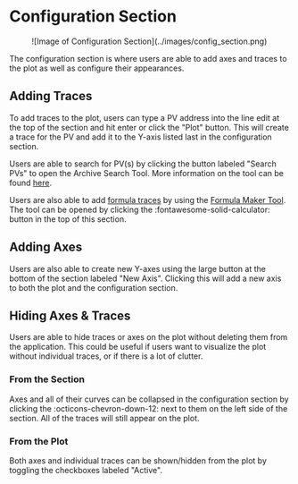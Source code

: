 # Configuration Section

<figure markdown="span">
  ![Image of Configuration Section](../images/config_section.png)
</figure>

The configuration section is where users are able to add axes and traces to the plot as well as configure their appearances.



## Adding Traces

To add traces to the plot, users can type a PV address into the line edit at the top of the section and hit enter or click the "Plot" button.
This will create a trace for the PV and add it to the Y-axis listed last in the configuration section.

Users are able to search for PV(s) by clicking the button labeled "Search PVs" to open the Archive Search Tool.
More information on the tool can be found [here].

  [here]: ../tools/search.md

Users are also able to add [formula traces] by using the [Formula Maker Tool].
The tool can be opened by clicking the :fontawesome-solid-calculator: button in the top of this section.

  [formula traces]: ../traces.md#formula-traces
  [Formula Maker Tool]: ../tools/formula_maker.md


## Adding Axes

Users are also able to create new Y-axes using the large button at the bottom of the section labeled "New Axis".
Clicking this will add a new axis to both the plot and the configuration section.



## Hiding Axes & Traces

Users are able to hide traces or axes on the plot without deleting them from the application.
This could be useful if users want to visualize the plot without individual traces, or if there is a lot of clutter.

### From the Section

Axes and all of their curves can be collapsed in the configuration section by clicking the :octicons-chevron-down-12: next to them on the left side of the section.
All of the traces will still appear on the plot.


### From the Plot

Both axes and individual traces can be shown/hidden from the plot by toggling the checkboxes labeled "Active".
